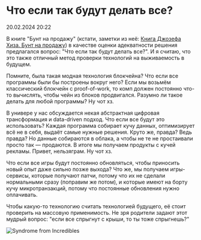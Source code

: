# Что если так будут делать все?

<div class="article-publication-date">
    <time datetime="2024-02-20 20:22">20.02.2024 20:22</time>
</div>

В книге "Бунт на продажу" (кстати, заметки из неё: [Книга Джозефа Хиза. Бунт на продажу](./book-joseph-heath-the-rebel-sell.html)) в качестве оценки адекватности решения предлагался вопрос: "Что если так будут делать все?". И я считаю, что это также отличный метод проверки технологий на выживаемость в будущем.

Помните, была такая модная технология блокчейна? Что если все программы были бы построены вокруг него? Если мы возьмём классический блокчейн с proof-of-work, то комп должен постоянно что-то вычислять, чтобы чейн из блоков продвигался. Разумно ли такое делать для любой программы? Ну чот хз.

В универе у нас обсуждается некая абстрактная цифровая трансформация и data-driven подход. Что если все будут это использовать? Каждая программа собирает кучу данных, оптимизирует всё не в себя, выдаёт самые нужные решения. Круто же, правда? Ведь правда? Но данные собираются в облака, а чтобы не те не простаивали просто так — продаются. В итоге мы получаем продукты с кучей рекламы. Привет, нельзяграм. Ну чот хз.

Что если все игры будут постоянно обновляться, чтобы приносить новый опыт даже сильно позже выхода? Что же, мы получаем игры-сервисы, которые получают патчи, потому что их не сделали нормальными сразу (поправим же потом), и которые имеют на борту кучу микротранзакций, потому что постоянные обновления нужно оплачивать.

Чтобы какую-то технологию считать технологией будущего, её стоит проверить на массовую применимость. Не зря родители задают этот мудрый вопрос: "если все спрыгнут с крыши, то ты тоже спрыгнешь?"

![Syndrome from Incredibles](https://i.postimg.cc/XqR0zGJq/Syndrome-superhero.png)
